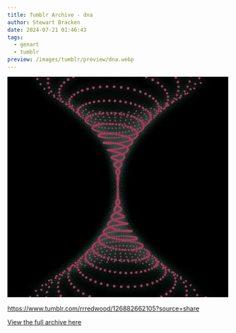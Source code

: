 ```yaml
---
title: Tumblr Archive - dna
author: Stewart Bracken
date: 2024-07-21 01:46:43
tags:
  - genart
  - tumblr
preview: /images/tumblr/preview/dna.webp
---
```


![dna](/images/tumblr/dna.webp)

https://www.tumblr.com/rrredwood/126882662105?source=share

[View the full archive here](https://www.tumblr.com/rrredwood)